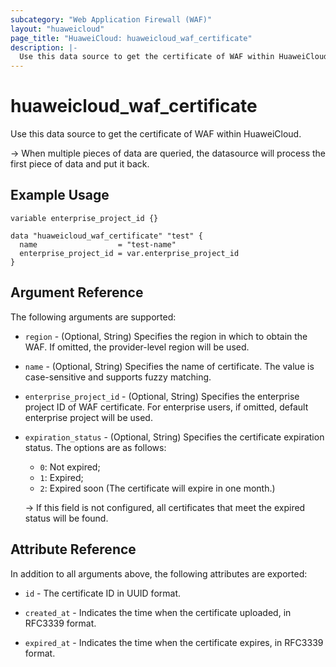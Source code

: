 ```yaml
---
subcategory: "Web Application Firewall (WAF)"
layout: "huaweicloud"
page_title: "HuaweiCloud: huaweicloud_waf_certificate"
description: |-
  Use this data source to get the certificate of WAF within HuaweiCloud.
---
```


# huaweicloud_waf_certificate

Use this data source to get the certificate of WAF within HuaweiCloud.

-> When multiple pieces of data are queried, the datasource will process the first piece of data and put it back.

## Example Usage

```hcl
variable enterprise_project_id {}

data "huaweicloud_waf_certificate" "test" {
  name                  = "test-name"
  enterprise_project_id = var.enterprise_project_id
}
```

## Argument Reference

The following arguments are supported:

* `region` - (Optional, String) Specifies the region in which to obtain the WAF. If omitted, the provider-level region
  will be used.

* `name` - (Optional, String) Specifies the name of certificate. The value is case-sensitive and supports fuzzy matching.

* `enterprise_project_id` - (Optional, String) Specifies the enterprise project ID of WAF certificate.
  For enterprise users, if omitted, default enterprise project will be used.

* `expiration_status` - (Optional, String) Specifies the certificate expiration status. The options are as follows:
  + `0`: Not expired;
  + `1`: Expired;
  + `2`: Expired soon (The certificate will expire in one month.)

  -> If this field is not configured, all certificates that meet the expired status will be found.

## Attribute Reference

In addition to all arguments above, the following attributes are exported:

* `id` - The certificate ID in UUID format.

* `created_at` - Indicates the time when the certificate uploaded, in RFC3339 format.

* `expired_at` - Indicates the time when the certificate expires, in RFC3339 format.

